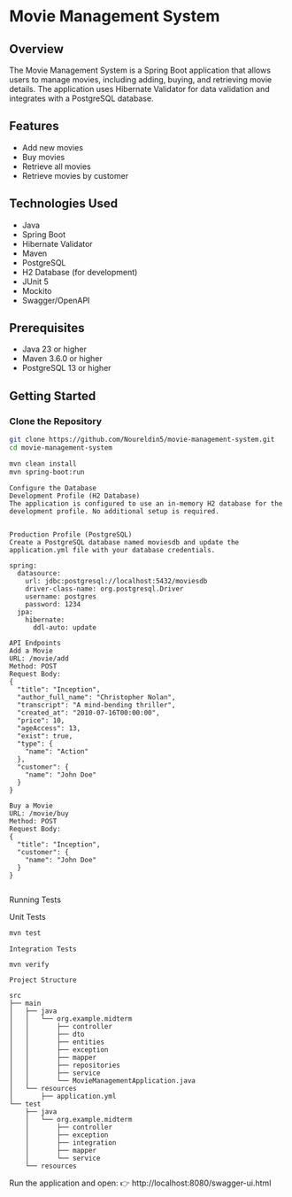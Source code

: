 # Movie Management System

## Overview

The Movie Management System is a Spring Boot application that allows users to manage movies, including adding, buying, and retrieving movie details. The application uses Hibernate Validator for data validation and integrates with a PostgreSQL database.

## Features

- Add new movies
- Buy movies
- Retrieve all movies
- Retrieve movies by customer

## Technologies Used

- Java
- Spring Boot
- Hibernate Validator
- Maven
- PostgreSQL
- H2 Database (for development)
- JUnit 5
- Mockito
- Swagger/OpenAPI

## Prerequisites

- Java 23 or higher
- Maven 3.6.0 or higher
- PostgreSQL 13 or higher

## Getting Started

### Clone the Repository

```bash
git clone https://github.com/Noureldin5/movie-management-system.git
cd movie-management-system
```
```bash
mvn clean install
mvn spring-boot:run
```
```
Configure the Database
Development Profile (H2 Database)
The application is configured to use an in-memory H2 database for the development profile. No additional setup is required.


Production Profile (PostgreSQL)
Create a PostgreSQL database named moviesdb and update the application.yml file with your database credentials.

spring:
  datasource:
    url: jdbc:postgresql://localhost:5432/moviesdb
    driver-class-name: org.postgresql.Driver
    username: postgres
    password: 1234
  jpa:
    hibernate:
      ddl-auto: update
```
```
API Endpoints
Add a Movie
URL: /movie/add
Method: POST
Request Body:
{
  "title": "Inception",
  "author_full_name": "Christopher Nolan",
  "transcript": "A mind-bending thriller",
  "created_at": "2010-07-16T00:00:00",
  "price": 10,
  "ageAccess": 13,
  "exist": true,
  "type": {
    "name": "Action"
  },
  "customer": {
    "name": "John Doe"
  }
}
```

```
Buy a Movie
URL: /movie/buy
Method: POST
Request Body:
{
  "title": "Inception",
  "customer": {
    "name": "John Doe"
  }
}
```

```bash

```
Running Tests

Unit Tests
```bash
mvn test
```
```
Integration Tests
```
```bash
mvn verify
```
```
Project Structure

src
├── main
│   ├── java
│   │   └── org.example.midterm
│   │       ├── controller
│   │       ├── dto
│   │       ├── entities
│   │       ├── exception
│   │       ├── mapper
│   │       ├── repositories
│   │       ├── service
│   │       └── MovieManagementApplication.java
│   └── resources
│       ├── application.yml
└── test
    ├── java
    │   └── org.example.midterm
    │       ├── controller
    │       ├── exception
    │       ├── integration
    │       ├── mapper
    │       └── service
    └── resources

```
Run the application and open:
👉 http://localhost:8080/swagger-ui.html
```
